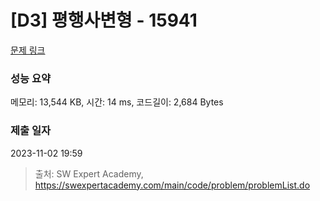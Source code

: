# [D3] 평행사변형 - 15941 

[문제 링크](https://swexpertacademy.com/main/code/problem/problemDetail.do?contestProbId=AYVgOZEKOpcDFAQK) 

### 성능 요약

메모리: 13,544 KB, 시간: 14 ms, 코드길이: 2,684 Bytes

### 제출 일자

2023-11-02 19:59



> 출처: SW Expert Academy, https://swexpertacademy.com/main/code/problem/problemList.do